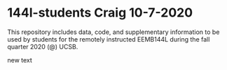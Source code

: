# 144l-students Craig 10-7-2020

This repository includes data, code, and supplementary information to be used by students for the remotely instructed EEMB144L during the fall quarter 2020 (@) UCSB. 

new text 
